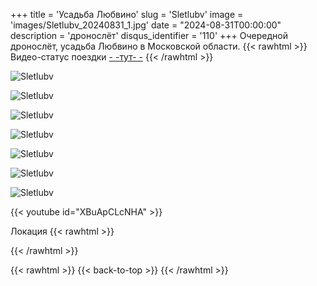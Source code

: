 +++
title = 'Усадьба Любвино'
slug = 'Sletlubv'
image = 'images/Sletlubv_20240831_1.jpg'
date = "2024-08-31T00:00:00"
description = 'дронослёт'
disqus_identifier = '110'
+++
Очередной дронослёт, усадьба Любвино в Московской области.
{{< rawhtml >}}
Видео-статус поездки <a href="https://t.me/whilesleeping/801">- -тут- -</a> 
{{< /rawhtml >}}


![Sletlubv](/images/Sletlubv_20240831_2.jpg)

![Sletlubv](/images/Sletlubv_20240831_3.jpg)

![Sletlubv](/images/Sletlubv_20240831_4.jpg)

![Sletlubv](/images/Sletlubv_20240831_5.jpg)

![Sletlubv](/images/Sletlubv_20240831_6.jpg)

![Sletlubv](/images/Sletlubv_20240831_7.jpg)

![Sletlubv](/images/Sletlubv_20240831_8.jpg)

{{< youtube id="XBuApCLcNHA" >}}

Локация
{{< rawhtml >}}
<div class="yandex-map-container">
<script type="text/javascript" charset="utf-8" async src="https://api-maps.yandex.ru/services/constructor/1.0/js/?um=constructor%3A94d1824e680823a03d61648dcc01626e75823fb77bf9658bceeae0866f65e64e&amp;width=800&amp;height=400&amp;lang=ru_RU&amp;scroll=true"></script>
</div>
{{< /rawhtml >}}

{{< rawhtml >}}
{{< back-to-top >}}
{{< /rawhtml >}}

